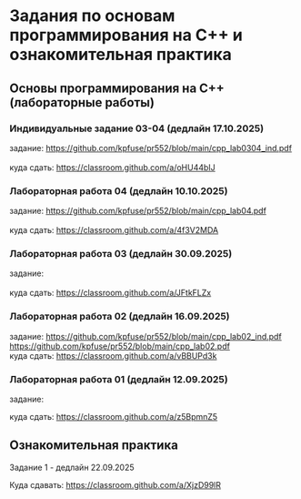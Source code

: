 # Задания по основам программирования на C++ и ознакомительная практика #
## Основы программирования на C++ (лабораторные работы) ##

### Индивидуальные задание 03-04 (дедлайн 17.10.2025) ###

задание:  https://github.com/kpfuse/pr552/blob/main/cpp_lab0304_ind.pdf </br>
 </br>
куда сдать: https://classroom.github.com/a/oHU44bIJ

### Лабораторная работа 04 (дедлайн 10.10.2025) ###

задание: https://github.com/kpfuse/pr552/blob/main/cpp_lab04.pdf </br>
 </br>
куда сдать: https://classroom.github.com/a/4f3V2MDA



### Лабораторная работа 03 (дедлайн 30.09.2025) ###

задание:  </br>
 </br>
куда сдать: https://classroom.github.com/a/JFtkFLZx


### Лабораторная работа 02 (дедлайн 16.09.2025) ###

задание: https://github.com/kpfuse/pr552/blob/main/cpp_lab02_ind.pdf </br>
https://github.com/kpfuse/pr552/blob/main/cpp_lab02.pdf </br>
куда сдать: https://classroom.github.com/a/vBBUPd3k

### Лабораторная работа 01 (дедлайн 12.09.2025) ###

задание: 

куда сдать: https://classroom.github.com/a/z5BpmnZ5 

## Ознакомительная практика ##

Задание 1 - дедлайн 22.09.2025

Куда сдавать: https://classroom.github.com/a/XjzD99lR
